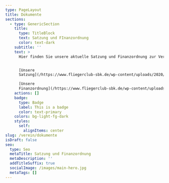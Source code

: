 ```yaml
---
type: PageLayout
title: Dokumente
sections:
  - type: GenericSection
    title:
      type: TitleBlock
      text: Satzung und FInanzordnung
      color: text-dark
    subtitle: ''
    text: >
      Hier finden Sie unsere aktuelle Satzung und Finanzordnung zur Verfügung:


      [Unsere
      Satzung](/https://www.fliegerclub-sbk.de/wp-content/uploads/2020/02/SatzungFCS_12_2019.pdf)

      [Unsere
      Finanzordnung](/https://www.fliegerclub-sbk.de/wp-content/uploads/2023/09/Finanzordnung-des-Fliegerclub-Schoenebeck-2022-06-01.pdf)
    actions: []
    badge:
      type: Badge
      label: This is a badge
      color: text-primary
    colors: bg-light-fg-dark
    styles:
      self:
        alignItems: center
slug: /verein/dokumente
isDraft: false
seo:
  type: Seo
  metaTitle: Satzung und Finanzordnung
  metaDescription: ''
  addTitleSuffix: true
  socialImage: /images/main-hero.jpg
  metaTags: []
---
```

